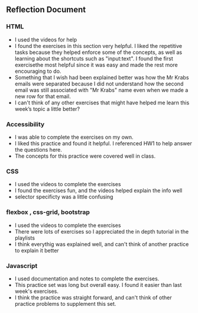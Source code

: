 ## Reflection Document

### HTML

- I used the videos for help
- I found the exercises in this section very helpful. I liked the repetitive tasks because they helped enforce some of the concepts, as well as learning about the shortcuts such as "input:text". I found the first exercisethe most helpful since it was easy and made the rest more encouraging to do.
- Something that I wish had been explained better was how the Mr Krabs emails were separated because I did not understand how the second email was still associated with "Mr Krabs" name even when we made a new row for that email.
- I can't think of any other exercises that might have helped me learn this week’s topic a little better?

### Accessibility

- I was able to complete the exercises on my own.
- I liked this practice and found it helpful. I referenced HW1 to help answer the questions here.
- The concepts for this practice were covered well in class.

### CSS

- I used the videos to complete the exercises
- I found the exercises fun, and the videos helped explain the info well
- selector specificty was a little confusing

### flexbox , css-grid, bootstrap

- I used the videos to complete the exercises
- There were lots of exercises so I appreciated the in depth tutorial in the playlists
- I think everythig was explained well, and can't think of another practice to explain it better

### Javascript

- I used documentation and notes to complete the exercises.
- This practice set was long but overall easy. I found it easier than last week's exercises.
- I think the practice was straight forward, and can't think of other practice problems to supplement this set.
